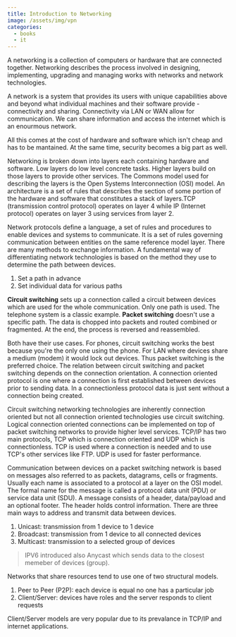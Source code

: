 ```yaml
---
title: Introduction to Networking
image: /assets/img/vpn
categories:
  - books
  - it
---
```


A networking is a collection of computers or hardware that are connected
together. Networking describes the process involved in designing, implementing,
upgrading and managing works with networks and network technologies.

A network is a system that provides its users with unique capabilities above and
beyond what individual machines and their software provide - connectivity and
sharing. Connectivity via LAN or WAN allow for communication. We can share
information and access the internet which is an enourmous network.

All this comes at the cost of hardware and software which isn't cheap and has
to be mantained. At the same time, security becomes a big part as well.

Networking is broken down into layers each containing hardware and software. Low
layers do low level concrete tasks. Higher layers build on those layers to
provide other services. The Commons model used for describing the layers is the
Open Systems Interconnection (OSI) model. An architecture is a set of rules that
describes the section of some portion of the hardware and software that
constitutes a stack of layers.TCP (transmission control protocol) operates on
layer 4 while IP (Internet protocol) operates on layer 3 using services from
layer 2.

Network protocols define a language, a set of rules and procedures to enable
devices and systems to communicate. It is a set of rules governing communication
between entities on the same reference model layer. There are many methods to
exchange information. A fundamental way of differentiating network technologies
is based on the method they use to determine the path between devices.

1. Set a path in advance
2. Set individual data for various paths

**Circuit switching** sets up a connection called a circuit between devices
which are used for the whole communication. Only one path is used. The telephone
system is a classic example. **Packet switching** doesn't use a specific path.
The data is chopped into packets and routed combined or fragmented. At the end,
the process is reversed and reassembled.

Both have their use cases. For phones, circuit switching works the best because
you're the only one using the phone. For LAN where devices share a medium
(modem) it would lock out devices. Thus packet switching is the preferred
choice. The relation between circuit switching and packet switching depends on
the connection orientation. A connection oriented protocol is one where a
connection is first established between devices prior to sending data. In a
connectionless protocol data is just sent without a connection being created.

Circuit switching networking technologies are inherently connection oriented but
not all connection oriented technologies use circuit switching. Logical
connection oriented connections can be implemented on top of packet switching
networks to provide higher level services. TCP/IP has two main protocols, TCP
which is connection oriented and UDP which is connectionless. TCP is used where
a connection is needed and to use TCP's other services like FTP. UDP is used for
faster performance.

Communication between devices on a packet switching network is based on messages
also referred to as packets, datagrams, cells or fragments. Usually each name is
associated to a protocol at a layer on the OSI model. The formal name for the
message is called a protocol data unit (PDU) or service data unit (SDU). A
message consists of a header, data/payload and an optional footer. The header
holds control information. There are three main ways to address and transmit
data between devices.

1. Unicast: transmission from 1 device to 1 device
2. Broadcast: transmission from 1 device to all connected devices
3. Multicast: transmission to a selected group of devices

> IPV6 introduced also Anycast which sends data to the closest memeber of
> devices (group).

Networks that share resources tend to use one of two structural models.

1. Peer to Peer (P2P): each device is equal no one has a particular job
2. Client/Server: devices have roles and the server responds to client requests

Client/Server models are very popular due to its prevalance in TCP/IP and
internet applications.
